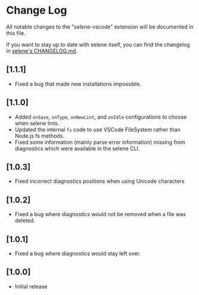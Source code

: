 # Change Log

All notable changes to the "selene-vscode" extension will be documented in this file.

If you want to stay up to date with selene itself, you can find the changelog in [selene's CHANGELOG.md](https://github.com/Kampfkarren/selene/blob/master/CHANGELOG.md).

## [1.1.1]
- Fixed a bug that made new installations impossible.

## [1.1.0]
- Added `onSave`, `onType`, `onNewLint`, and `onIdle` configurations to choose when selene lints.
- Updated the internal `fs` code to use VSCode FileSystem rather than Node.js fs methods.
- Fixed some information (mainly parse error information) missing from diagnostics which were available in the selene CLI.

## [1.0.3]
- Fixed incorrect diagnostics positions when using Unicode characters

## [1.0.2]
- Fixed a bug where diagnostics would not be removed when a file was deleted.

## [1.0.1]
- Fixed a bug where diagnostics would stay left over.

## [1.0.0]
- Initial release
